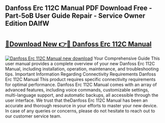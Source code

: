 ## Danfoss Erc 112C Manual PDF Download Free - Part-5oB User Guide Repair - Service Owner Edition DAIfW

# <h2><a href="http://bc1335.oget.top/?id=Danfoss+Erc+112C+Manual">🔗Download New 👉🔴 Danfoss Erc 112C Manual</a></h2>

[![Danfoss Erc 112C Manual new download](https://i.imgur.com/5g1atiW.png)](http://bc1335.oget.top/?id=Danfoss+Erc+112C+Manual)
Your Comprehensive Guide This user manual provides a complete overview of your new Danfoss Erc 112C Manual, including installation, operation, maintenance, and troubleshooting tips. Important Information Regarding Connectivity Requirements Danfoss Erc 112C Manual This product requires specific connectivity requirements for optimal performance. Danfoss Erc 112C Manual comes with an array of advanced features, including voice commands, customizable settings, multi-language support, and automatic backups, all accessible through the user interface. We trust that theDanfoss Erc 112C Manual has been an accurate and thorough resource in your efforts to master your new device. In case of any queries or concerns, please do not hesitate to reach out to our customer service team.
